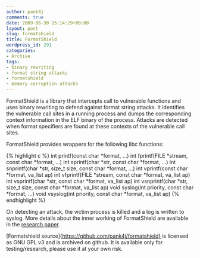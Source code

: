 ```yaml
---
author: pank4j
comments: true
date: 2009-06-30 15:14:29+00:00
layout: post
slug: formatshield
title: FormatShield
wordpress_id: 291
categories:
- Archive
tags:
- binary rewriting
- format string attacks
- formatshield
- memory corruption attacks
---
```


FormatShield is a library that intercepts call to vulnerable functions and uses binary rewriting to defend against format string attacks. It identifies the vulnerable call sites in a running process and dumps the corresponding context information in the ELF binary of the process. Attacks are detected when format specifiers are found at these contexts of the vulnerable call sites.

FormatShield provides wrappers for the following libc functions:

{% highlight c %}
int printf(const char *format, ...)
int fprintf(FILE *stream, const char *format, ...)
int sprintf(char *str, const char *format, ...)
int snprintf(char *str, size_t size, const char *format, ...)
int vprintf(const char *format, va_list ap)
int vfprintf(FILE *stream, const char *format, va_list ap)
int vsprintf(char *str, const char *format, va_list ap)
int vsnprintf(char *str, size_t size, const char *format, va_list ap)
void syslog(int priority, const char *format, ...)
void vsyslog(int priority, const char *format, va_list ap)
{% endhighlight %}

On detecting an attack, the victim process is killed and a log is written to syslog. More details about the inner working of FormatShield are available in the [research paper](http://www.codepwn.com/wp-content/uploads/2009/06/formatshield-acisp08.pdf).

[Formatshield source]{https://github.com/pank4j/formatshield} is licensed as GNU GPL v3 and is archived on github. It is available only for testing/research, please use it at your own risk.
